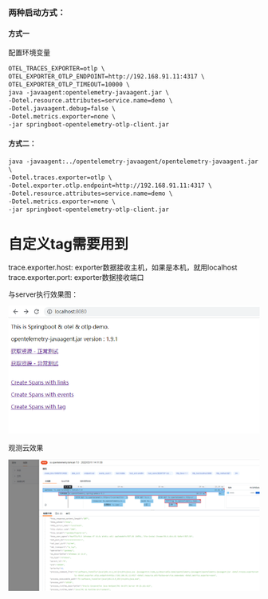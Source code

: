 
### 两种启动方式：

#### 方式一

配置环境变量


```shell
OTEL_TRACES_EXPORTER=otlp \
OTEL_EXPORTER_OTLP_ENDPOINT=http://192.168.91.11:4317 \
OTEL_EXPORTER_OTLP_TIMEOUT=10000 \
java -javaagent:opentelemetry-javaagent.jar \
-Dotel.resource.attributes=service.name=demo \
-Dotel.javaagent.debug=false \
-Dotel.metrics.exporter=none \
-jar springboot-opentelemetry-otlp-client.jar
```

#### 方式二：

```shell
java -javaagent:../opentelemetry-javaagent/opentelemetry-javaagent.jar \
-Dotel.traces.exporter=otlp \
-Dotel.exporter.otlp.endpoint=http://192.168.91.11:4317 \
-Dotel.resource.attributes=service.name=demo \
-Dotel.metrics.exporter=none \
-jar springboot-opentelemetry-otlp-client.jar
```

# 自定义tag需要用到

trace.exporter.host: exporter数据接收主机，如果是本机，就用localhost
trace.exporter.port: exporter数据接收端口

与server执行效果图：

![](../images/2022-03-11-11-28-16-image.png)

观测云效果

![](../images/2022-03-11-14-13-51-image.png)
